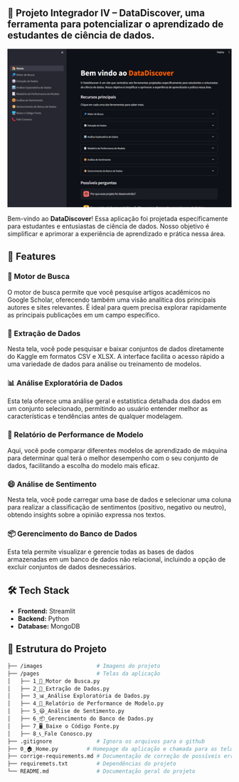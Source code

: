 ## 📅 **Projeto Integrador IV** – DataDiscover, uma ferramenta para potencializar o aprendizado de estudantes de ciência de dados.

![Alt Text](./images/data_discover_home.png)

Bem-vindo ao **DataDiscover**! Essa aplicação foi projetada especificamente
para estudantes e entusiastas de ciência de dados. Nosso objetivo é simplificar
e aprimorar a experiência de aprendizado e prática nessa área.

## 🚀 **Features**

### **🔎 Motor de Busca**
O motor de busca permite que você pesquise artigos acadêmicos no Google Scholar, oferecendo também uma visão analítica dos principais autores e sites relevantes. É ideal para quem precisa explorar rapidamente as principais publicações em um campo específico.

### **🎲 Extração de Dados**
Nesta tela, você pode pesquisar e baixar conjuntos de dados diretamente do Kaggle em formatos CSV e XLSX. A interface facilita o acesso rápido a uma variedade de dados para análise ou treinamento de modelos.
  
### **📊 Análise Exploratória de Dados**
Esta tela oferece uma análise geral e estatística detalhada dos dados em um conjunto selecionado, permitindo ao usuário entender melhor as características e tendências antes de qualquer modelagem.

### **📃 Relatório de Performance de Modelo**
Aqui, você pode comparar diferentes modelos de aprendizado de máquina para determinar qual terá o melhor desempenho com o seu conjunto de dados, facilitando a escolha do modelo mais eficaz.
  
### **😄 Análise de Sentimento**
Nesta tela, você pode carregar uma base de dados e selecionar uma coluna para realizar a classificação de sentimentos (positivo, negativo ou neutro), obtendo insights sobre a opinião expressa nos textos.
  
### **📦 Gerencimento do Banco de Dados**
Esta tela permite visualizar e gerencie todas as bases de dados armazenadas em um banco de dados não relacional, incluindo a opção de excluir conjuntos de dados desnecessários.

## 🛠️ **Tech Stack**

- **Frontend:** Streamlit
- **Backend:** Python
- **Database:** MongoDB

## 📂 **Estrutura do Projeto**

```bash
├── /images            		# Imagens do projeto
├── /pages					# Telas da aplicação
│   ├── 1_🔎_Motor de Busca.py  
│   ├── 2_🎲_Extração de Dados.py
│   ├── 3_📊_Análise Exploratória de Dados.py
│   ├── 4_📃_Relatório de Performance de Modelo.py
│   ├── 5_😄_Análise de Sentimento.py
│   ├── 6_📦_Gerencimento do Banco de Dados.py
│   ├── 7_🖥️_Baixe o Código Fonte.py
│   ├── 8_📞_Fale Conosco.py
├── .gitignore				# Ignora os arquivos para o github
├── 0_🏠_Home.py			# Homepage da aplicação e chamada para as telas
├── corrige-requirements.md	# Documentação de correção de possíveis erros
├── requiremets.txt			# Dependências do projeto
└── README.md				# Documentação geral do projeto
```
